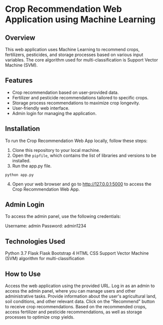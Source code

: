 # Crop Recommendation Web Application using Machine Learning


## Overview

This web application uses Machine Learning to recommend crops, fertilizers, pesticides, and storage processes based on various input variables. The core algorithm used for multi-classification is Support Vector Machine (SVM).

## Features

- Crop recommendation based on user-provided data.
- Fertilizer and pesticide recommendations tailored to specific crops.
- Storage process recommendations to maximize crop longevity.
- User-friendly web interface.
- Admin login for managing the application.

## Installation

To run the Crop Recommendation Web App locally, follow these steps:

1. Clone this repository to your local machine.
2. Open the `pipfile`, which contains the list of libraries and versions to be installed.
3. Run the app.py file.

```
python app.py
```
4. Open your web browser and go to http://127.0.0.1:5000 to access the Crop Recommendation Web App.

## Admin Login
To access the admin panel, use the following credentials:

Username: admin
Password: admin1234

## Technologies Used
Python 3.7
Flask
Flask Bootstrap 4
HTML
CSS
Support Vector Machine (SVM) algorithm for multi-classification

## How to Use
Access the web application using the provided URL.
Log in as an admin to access the admin panel, where you can manage users and other administrative tasks.
Provide information about the user's agricultural land, soil conditions, and other relevant data.
Click on the "Recommend" button to receive crop recommendations.
Based on the recommended crops, access fertilizer and pesticide recommendations, as well as storage processes to optimize crop yields.
